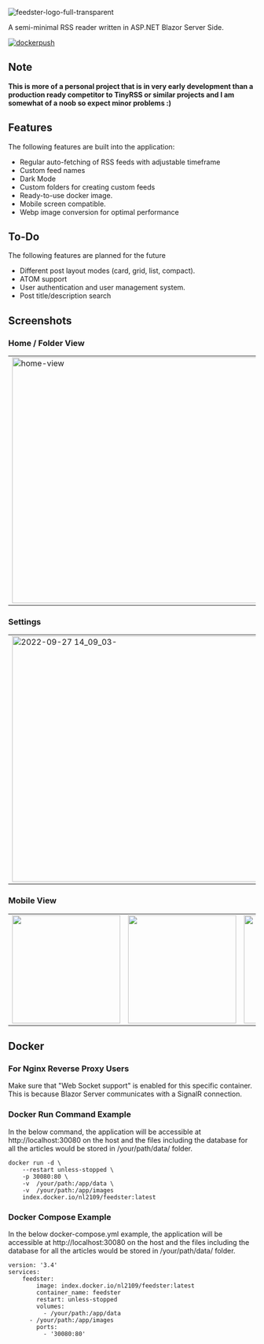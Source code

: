 ![feedster-logo-full-transparent](https://user-images.githubusercontent.com/48733309/190857523-6192d8b0-cd5a-42ba-8c00-de1cb1d008c7.png)

A semi-minimal RSS reader written in ASP.NET Blazor Server Side.

[![dockerpush](https://github.com/R4cc/feedster/actions/workflows/main.yml/badge.svg)](https://github.com/R4cc/feedster/actions/workflows/main.yml)

## Note
**This is more of a personal project that is in very early development than a production ready competitor to TinyRSS or similar projects and I am somewhat of a noob so expect minor problems :)**

## Features
The following features are built into the application:
- Regular auto-fetching of RSS feeds with adjustable timeframe
- Custom feed names
- Dark Mode
- Custom folders for creating custom feeds
- Ready-to-use docker image.
- Mobile screen compatible.
- Webp image conversion for optimal performance

## To-Do
The following features are planned for the future
- Different post layout modes (card, grid, list, compact).
- ATOM support
- User authentication and user management system.
- Post title/description search

## Screenshots
### Home / Folder View
<table>
	<tbody>
		<tr>
			<td width="50%">
                <img width="500" alt="home-view" src="https://user-images.githubusercontent.com/48733309/192523278-1a8cb97a-ed8b-4768-b883-5d8914b88290.png">
			</td>
			<td width="50%">
                <img width="500" alt="2022-09-27 14_09_03-" src="https://user-images.githubusercontent.com/48733309/193017828-dbd7a11f-6b6e-4d11-9b80-36c9720b899b.png">
			</td>
		</tr>
	</tbody>
</table>

### Settings
<table>
	<tbody>
		<tr>
			<td width="50%">
                <img width="500" alt="2022-09-27 14_09_03-" src="https://user-images.githubusercontent.com/48733309/192523891-dcde046a-c946-4dfc-ae4a-a7060c93a478.png">
			</td>
            <td width="50%">
                <img width="500" alt="2022-09-27 14_09_03-" src="https://user-images.githubusercontent.com/48733309/193020202-47dd5095-6ec4-4502-b0c3-7602b4b5d265.png">
			</td>
		</tr>
	</tbody>
</table>

### Mobile View
<table>
	<tbody>
        <tr>
            <td width="auto">
                <img width="220px" src="https://user-images.githubusercontent.com/48733309/192523932-5e6ba4e3-46d8-4f5c-828a-12b31f0f059b.png">
            </td>
            <td width="auto">
                <img width="220px" src="https://user-images.githubusercontent.com/48733309/193018439-ad197743-26ff-4453-be46-c9b4b9bc96da.png">
            </td>
            <td width="auto">
                <img width="220px" src="https://user-images.githubusercontent.com/48733309/193018593-2a45969a-06a1-4426-98d6-3e2d1ede8365.png">
            </td>
            <td width="auto">
                <img width="220px"src="https://user-images.githubusercontent.com/48733309/193018127-17a050b5-0d99-4b62-b1cf-6fa0a0c86293.png">
            </td>
        </tr>
    </tbody>
</table>



## Docker

### For Nginx Reverse Proxy Users
Make sure that "Web Socket support" is enabled for this specific container. This is because Blazor Server communicates with a SignalR connection.

### Docker Run Command Example
In the below command, the application will be accessible at http://localhost:30080 on the host and the files including the database for all the articles would be stored in /your/path/data/ folder.
```
docker run -d \
    --restart unless-stopped \
    -p 30080:80 \
    -v  /your/path:/app/data \
    -v  /your/path:/app/images
    index.docker.io/nl2109/feedster:latest
```

### Docker Compose Example
In the below docker-compose.yml example, the application will be accessible at http://localhost:30080 on the host and the files including the database for all the articles would be stored in /your/path/data/ folder.
```
version: '3.4'
services:
    feedster:
        image: index.docker.io/nl2109/feedster:latest
        container_name: feedster
        restart: unless-stopped
        volumes:
          - /your/path:/app/data
	  - /your/path:/app/images
        ports:
          - '30080:80'
```
